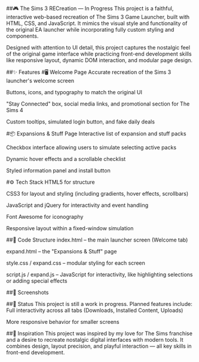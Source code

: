 ##🎮 The Sims 3 RECreation — In Progress
This project is a faithful, interactive web-based recreation of The Sims 3 Game Launcher, built with HTML, CSS, and JavaScript. It mimics the visual style and functionality of the original EA launcher while incorporating fully custom styling and components.

Designed with attention to UI detail, this project captures the nostalgic feel of the original game interface while practicing front-end development skills like responsive layout, dynamic DOM interaction, and modular page design.

##✨ Features
#🖥️ Welcome Page
Accurate recreation of the Sims 3 launcher's welcome screen

Buttons, icons, and typography to match the original UI

"Stay Connected" box, social media links, and promotional section for The Sims 4

Custom tooltips, simulated login button, and fake daily deals

#📦 Expansions & Stuff Page
Interactive list of expansion and stuff packs

Checkbox interface allowing users to simulate selecting active packs

Dynamic hover effects and a scrollable checklist

Styled information panel and install button

#⚙️ Tech Stack
HTML5 for structure

CSS3 for layout and styling (including gradients, hover effects, scrollbars)

JavaScript and jQuery for interactivity and event handling

Font Awesome for iconography

Responsive layout within a fixed-window simulation

##📁 Code Structure
index.html – the main launcher screen (Welcome tab)

expand.html – the "Expansions & Stuff" page

style.css / expand.css – modular styling for each screen

script.js / expand.js – JavaScript for interactivity, like highlighting selections or adding special effects

##📸 Screenshots

##🚧 Status
This project is still a work in progress.
Planned features include:
Full interactivity across all tabs (Downloads, Installed Content, Uploads)

More responsive behavior for smaller screens

##📎 Inspiration
This project was inspired by my love for The Sims franchise and a desire to recreate nostalgic digital interfaces with modern tools. It combines design, layout precision, and playful interaction — all key skills in front-end development.
